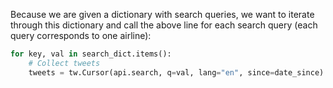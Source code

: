 Because we are given a dictionary with search queries, we want to iterate through this dictionary and call the above line for each search query (each query corresponds to one airline):

```python
for key, val in search_dict.items():    
    # Collect tweets    
    tweets = tw.Cursor(api.search, q=val, lang="en", since=date_since).items(num_tweets)
```

